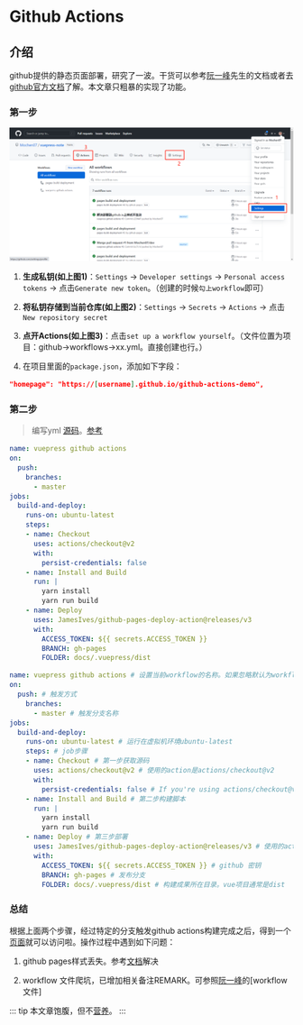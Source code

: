 # Github Actions

## 介绍

github提供的静态页面部署，研究了一波。干货可以参考[阮一峰](http://www.ruanyifeng.com/blog/2019/09/getting-started-with-github-actions.html)先生的文档或者去[github官方文档](https://github.com/features/actions)了解。本文章只粗暴的实现了功能。

### 第一步

![入口](/images/guide/github-actions.jpg)

1. **生成私钥(如上图1)**：`Settings` -> `Developer settings` -> `Personal access tokens` -> 点击`Generate new token`。（创建的时候`勾上workflow`即可）

2. **将私钥存储到当前仓库(如上图2)**：`Settings` -> `Secrets` -> `Actions` -> 点击`New repository secret`

3. **点开Actions(如上图3)**：点击`set up a workflow yourself`。（文件位置为项目：github->workflows->xx.yml。直接创建也行。）

4. 在项目里面的`package.json`，添加如下字段：

```json
"homepage": "https://[username].github.io/github-actions-demo",
```

### 第二步

> 编写yml [源码](https://github.com/Mochen07/vuepress-note/tree/master/.github/workflows/ci)。[参考](https://github.com/ruanyf/github-actions-demo/blob/master/.github/workflows/ci.yml)

<CodeGroup>
  <CodeGroupItem title="INIT" active>

  ```yml
  name: vuepress github actions
  on:
    push:
      branches:
        - master
  jobs:
    build-and-deploy:
      runs-on: ubuntu-latest
      steps:
      - name: Checkout
        uses: actions/checkout@v2
        with:
          persist-credentials: false
      - name: Install and Build
        run: |
          yarn install
          yarn run build
      - name: Deploy
        uses: JamesIves/github-pages-deploy-action@releases/v3
        with:
          ACCESS_TOKEN: ${{ secrets.ACCESS_TOKEN }}
          BRANCH: gh-pages
          FOLDER: docs/.vuepress/dist
  ```

  </CodeGroupItem>

  <CodeGroupItem title="REMARK">

  ```yml
  name: vuepress github actions # 设置当前workflow的名称。如果忽略默认为workflow的文件名。
  on:
    push: # 触发方式
      branches:
        - master # 触发分支名称
  jobs:
    build-and-deploy:
      runs-on: ubuntu-latest # 运行在虚拟机环境ubuntu-latest
      steps: # job步骤
      - name: Checkout # 第一步获取源码
        uses: actions/checkout@v2 # 使用的action是actions/checkout@v2
        with:
          persist-credentials: false # If you're using actions/checkout@v2 you must set persist-credentials to false in most cases for the deployment to work correctly.
      - name: Install and Build # 第二步构建脚本
        run: |
          yarn install
          yarn run build
      - name: Deploy # 第三步部署
        uses: JamesIves/github-pages-deploy-action@releases/v3 # 使用的action是JamesIves/github-pages-deploy-action@releases/v3
        with:
          ACCESS_TOKEN: ${{ secrets.ACCESS_TOKEN }} # github 密钥
          BRANCH: gh-pages # 发布分支
          FOLDER: docs/.vuepress/dist # 构建成果所在目录。vue项目通常是dist
  ```

  </CodeGroupItem>
</CodeGroup>

### 总结

根据上面两个步骤，经过特定的分支触发github actions构建完成之后，得到一个[页面](https://mochen07.github.io/vuepress-note/)就可以访问啦。操作过程中遇到如下问题：

1. github pages样式丢失。参考[文档](https://v2.vuepress.vuejs.org/zh/reference/config.html#%E7%AB%99%E7%82%B9%E9%85%8D%E7%BD%AE)解决

2. workflow 文件爬坑，已增加相关备注REMARK。可参照[阮一峰](https://www.ruanyifeng.com/blog/2019/09/getting-started-with-github-actions.html)的[workflow 文件]

::: tip
本文章饱腹，但不[营养](https://www.ruanyifeng.com/blog/2019/09/getting-started-with-github-actions.html)。
:::